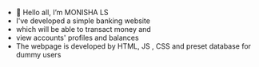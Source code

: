 - 👋 Hello all, I’m MONISHA LS
- I've developed a simple banking website
- which will be able to transact money and 
- view accounts' profiles and balances
- The webpage is developed by HTML, JS , CSS and preset database for dummy users

<!---
MONISHALS/MONISHALS is a ✨ special ✨ repository because its `README.md` (this file) appears on your GitHub profile.
You can click the Preview link to take a look at your changes.
--->
